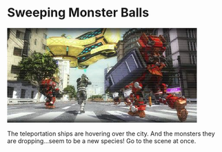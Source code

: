 # Sweeping Monster Balls

![Sweeping Monster Balls](../images/missions_thumbnails/M061.jpg)

The teleportation ships are hovering over the city. And the monsters they are dropping...seem to be a new species!
Go to the scene at once.
